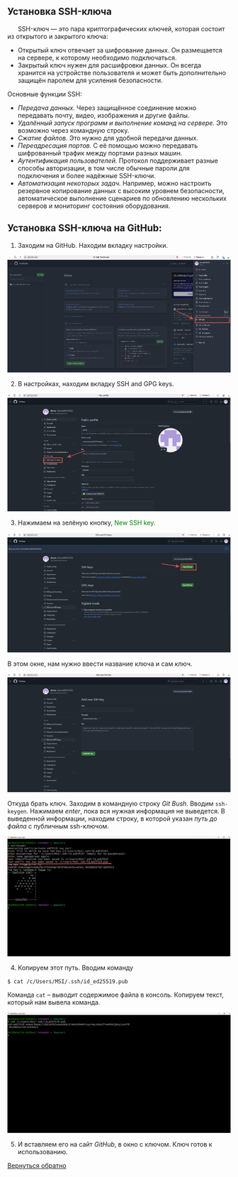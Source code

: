 ## Установка SSH-ключа

&nbsp;&nbsp;&nbsp;&nbsp;&nbsp;&nbsp;SSH-ключ — это пара криптографических ключей, которая состоит из открытого и закрытого ключа:

+ Открытый ключ отвечает за шифрование данных. Он размещается на сервере, к которому необходимо подключаться.
+ Закрытый ключ нужен для расшифровки данных. Он всегда хранится на устройстве пользователя и может быть дополнительно защищён паролем для усиления безопасности.

Основные функции SSH:
+ *Передача данных.* Через защищённое соединение можно передавать почту, видео, изображения и другие файлы.
+ *Удалённый запуск программ и выполнение команд на сервере.* Это возможно через командную строку.
+ *Сжатие файлов.* Это нужно для удобной передачи данных.
+ *Переадресация портов.* С её помощью можно передавать шифрованный трафик между портами разных машин.
+ *Аутентификация пользователей.* Протокол поддерживает разные способы авторизации, в том числе обычные пароли для подключения и более надёжные SSH-ключи.
+ *Автоматизация некоторых задач.* Например, можно настроить резервное копирование данных с высоким уровнем безопасности, автоматическое выполнение сценариев по обновлению нескольких серверов и мониторинг состояния оборудования.


## Установка SSH-ключа на GitHub:
1.	Заходим на GitHub. Находим вкладку настройки.

![settings](image-2.png)

2. В настройках, находим вкладку SSH and GPG keys.

![sshkey](image-3.png)

3. Нажимаем на зелёную кнопку, <font color="green">New SSH key.</font>

![greemButton](image-4.png)

В этом окне, нам нужно ввести название ключа и сам ключ.

![window](image-5.png)

Откуда брать ключ. Заходим в командную строку *Git Bush*. Вводим `ssh-keygen`. Нажимаем *enter*, пока вся нужная информация не выведется.
В выведенной информации, находим строку, в которой указан *путь до файла* с публичным ssh-ключом.

![pubway](image-6.png)

4. Копируем этот путь. Вводим команду 
```
$ cat /c/Users/MSI/.ssh/id_ed25519.pub
```
Команда `cat` – выводит содержимое файла в консоль.
Копируем текст, который нам вывела команда.

![cat](image-7.png)

5. И вставляем его на сайт *GitHub*, в окно с ключом. Ключ готов к использованию.

[Вернуться обратно](README.md)

